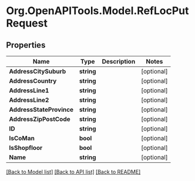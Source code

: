 # Org.OpenAPITools.Model.RefLocPutRequest

## Properties

Name | Type | Description | Notes
------------ | ------------- | ------------- | -------------
**AddressCitySuburb** | **string** |  | [optional] 
**AddressCountry** | **string** |  | [optional] 
**AddressLine1** | **string** |  | [optional] 
**AddressLine2** | **string** |  | [optional] 
**AddressStateProvince** | **string** |  | [optional] 
**AddressZipPostCode** | **string** |  | [optional] 
**ID** | **string** |  | [optional] 
**IsCoMan** | **bool** |  | [optional] 
**IsShopfloor** | **bool** |  | [optional] 
**Name** | **string** |  | [optional] 

[[Back to Model list]](../README.md#documentation-for-models) [[Back to API list]](../README.md#documentation-for-api-endpoints) [[Back to README]](../README.md)

